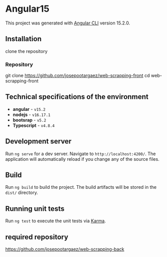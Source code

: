 # Angular15

This project was generated with [Angular CLI](https://github.com/angular/angular-cli) version 15.2.0.


## Installation
 clone the repository

###  Repository
git clone https://github.com/josepootargaez/web-scrapping-front
cd web-scrapping-front

## Technical specifications of the environment

* **angular** - `v15.2`
* **nodejs** - `v16.17.1`
* **bootsrap** - `v5.2`
* **Typescript** - `v4.8.4`

## Development server

Run `ng serve` for a dev server. Navigate to `http://localhost:4200/`. The application will automatically reload if you change any of the source files.


## Build

Run `ng build` to build the project. The build artifacts will be stored in the `dist/` directory.

## Running unit tests

Run `ng test` to execute the unit tests via [Karma](https://karma-runner.github.io).


## required repository
https://github.com/josepootargaez/web-scrapping-back
